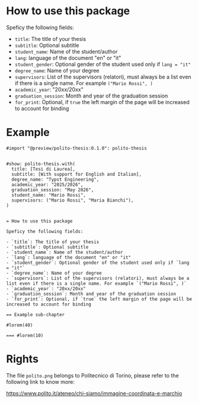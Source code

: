 # How to use this package

Speficy the following fields:

- `title`: The title of your thesis
- `subtitle`: Optional subtitle
- `student_name`: Name of the student/author
- `lang`: language of the document "en" or "it"
- `student_gender`: Optional gender of the student used only if `lang = "it"`
- `degree_name`: Name of your degree
- `supervisors`: List of the supervisors (relatori), must always be a list even if there is a single name. For example `("Mario Rossi", )`
- `academic_year`: "20xx/20xx"
- `graduation_session`: Month and year of the graduation session
- `for_print`: Optional, if `true` the left margin of the page will be increased to account for binding

# Example

```typ
#import "@preview/polito-thesis:0.1.0": polito-thesis


#show: polito-thesis.with(
  title: [Tesi di Laurea],
  subtitle: [With support for English and Italian],
  degree_name: "Typst Engineering",
  academic_year: "2025/2026",
  graduation_session: "May 2026",
  student_name: "Mario Rossi",
  supervisors: ("Mario Rossi", "Maria Bianchi"),
)


= How to use this package

Speficy the following fields:

- `title`: The title of your thesis
- `subtitle`: Optional subtitle
- `student_name`: Name of the student/author
- `lang`: language of the document "en" or "it"
- `student_gender`: Optional gender of the student used only if `lang = "it"`
- `degree_name`: Name of your degree
- `supervisors`: List of the supervisors (relatori), must always be a list even if there is a single name. For example `("Mario Rossi", )`
- `academic_year`: "20xx/20xx"
- `graduation_session`: Month and year of the graduation session
- `for_print`: Optional, if `true` the left margin of the page will be increased to account for binding

== Example sub-chapter

#lorem(40)

=== #lorem(10)
```

# Rights

The file `polito.png` belongs to Politecnico di Torino, please refer to the following link to know more:

https://www.polito.it/ateneo/chi-siamo/immagine-coordinata-e-marchio